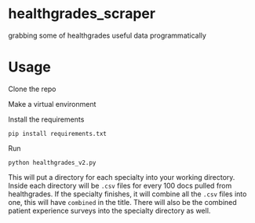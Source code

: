 # healthgrades_scraper
grabbing some of healthgrades useful data programmatically

# Usage

Clone the repo

Make a virtual environment

Install the requirements

    pip install requirements.txt
    
Run

    python healthgrades_v2.py

This will put a directory for each specialty into your working directory. Inside each directory will be `.csv` files for every 100 docs pulled from healthgrades. If the specialty finishes, it will combine all the `.csv` files into one, this will have `combined` in the title. There will also be the combined patient experience surveys into the specialty directory as well. 
